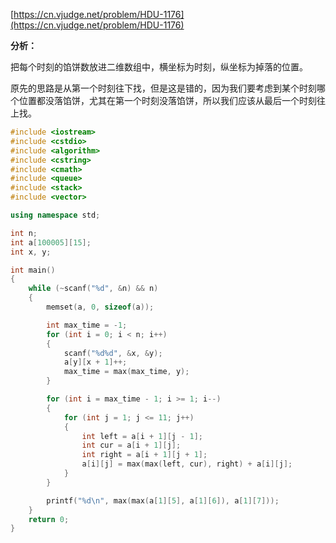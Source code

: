[https://cn.vjudge.net/problem/HDU-1176](https://cn.vjudge.net/problem/HDU-1176)

**分析：**

把每个时刻的馅饼数放进二维数组中，横坐标为时刻，纵坐标为掉落的位置。

原先的思路是从第一个时刻往下找，但是这是错的，因为我们要考虑到某个时刻哪个位置都没落馅饼，尤其在第一个时刻没落馅饼，所以我们应该从最后一个时刻往上找。

```c++
#include <iostream>
#include <cstdio>
#include <algorithm>
#include <cstring>
#include <cmath>
#include <queue>
#include <stack>
#include <vector>

using namespace std;

int n;
int a[100005][15];
int x, y;

int main()
{
    while (~scanf("%d", &n) && n)
    {
        memset(a, 0, sizeof(a));

        int max_time = -1;
        for (int i = 0; i < n; i++)
        {
            scanf("%d%d", &x, &y);
            a[y][x + 1]++;
            max_time = max(max_time, y);
        }

        for (int i = max_time - 1; i >= 1; i--)
        {
            for (int j = 1; j <= 11; j++)
            {
                int left = a[i + 1][j - 1];
                int cur = a[i + 1][j];
                int right = a[i + 1][j + 1];
                a[i][j] = max(max(left, cur), right) + a[i][j];
            }
        }

        printf("%d\n", max(max(a[1][5], a[1][6]), a[1][7]));
    }
    return 0;
}
```
